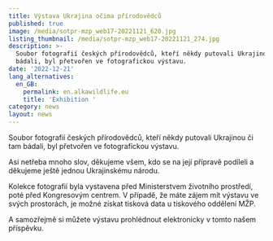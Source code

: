 ```yaml
---
title: Výstava Ukrajina očima přírodovědců
published: true
image: /media/sotpr-mzp_web17-20221121_620.jpg
listing_thumbnail: /media/sotpr-mzp_web17-20221121_274.jpg
description: >-
  Soubor fotografií českých přírodovědců, kteří někdy putovali Ukrajinou či tam
  bádali, byl přetvořen ve fotografickou výstavu. 
date: '2022-12-21'
lang_alternatives:
  en_GB:
    permalink: en.alkawildlife.eu
    title: 'Exhibition '
category: news
layout: news
---
```

Soubor fotografií českých přírodovědců, kteří někdy putovali Ukrajinou či tam bádali, byl přetvořen ve fotografickou výstavu. 

Asi netřeba mnoho slov, děkujeme všem, kdo se na její přípravě podíleli a děkujeme ještě jednou Ukrajinskému národu. 

Kolekce fotografií byla vystavena před Ministerstvem životního prostředí, poté před Kongresovým centrem. V případě, že máte zájem mít výstavu ve svých prostorách, je možné získat tisková data u tiskového oddělení MŽP.

A samozřejmě si můžete výstavu prohlédnout elektronicky v tomto našem příspěvku.

